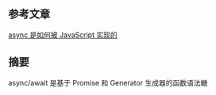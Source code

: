 
## 参考文章
[async 是如何被 JavaScript 实现的](https://mp.weixin.qq.com/s/c7HUZ0LNLuVXukzG56RShA)

## 摘要

async/await 是基于 Promise 和 Generator 生成器的函数语法糖